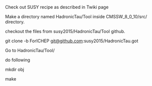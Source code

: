 Check out SUSY recipe as described in Twiki page

Make a directory named HadronicTau/Tool inside CMSSW_8_0_10/src/ directory. 

checkout the files from susy2015/HadronicTau/Tool github.

git clone -b ForICHEP git@github.com:susy2015/HadronicTau.got

Go to HadronicTau/Tool/

do following

mkdir obj

make
